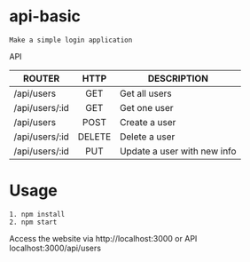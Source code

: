 # api-basic

```
Make a simple login application
```

API

| ROUTER          | HTTP   | DESCRIPTION
| --------------- |:-----: | -----------
| /api/users      | GET    | Get all users
| /api/users/:id  | GET    | Get one user
| /api/users      | POST   | Create a user
| /api/users/:id  | DELETE | Delete a user
| /api/users/:id  | PUT    | Update a user with new info

# Usage

```
1. npm install
2. npm start
```

Access the website via http://localhost:3000 or API localhost:3000/api/users
